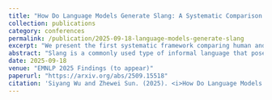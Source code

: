 ```yaml
---
title: "How Do Language Models Generate Slang: A Systematic Comparison between Human and Machine-Generated Slang Usages"
collection: publications
category: conferences
permalink: /publication/2025-09-18-language-models-generate-slang
excerpt: "We present the first systematic framework comparing human and model-generated slang to measure creativity, coherence, and informativeness in informal language generation."
abstract: "Slang is a commonly used type of informal language that poses a daunting challenge to NLP systems. Recent advances in large language models (LLMs), however, have made the problem more approachable. While LLM agents are becoming more widely applied to intermediary tasks such as slang detection and slang interpretation, their generalizability and reliability are heavily dependent on whether these models have captured structural knowledge about slang that align well with human attested slang usages. To answer this question, we contribute a systematic comparison between human and machine-generated slang usages. Our evaluative framework focuses on three core aspects: 1) Characteristics of the usages that reflect systematic biases in how machines perceive slang, 2) Creativity reflected by both lexical coinages and word reuses employed by the slang usages, and 3) Informativeness of the slang usages when used as gold-standard examples for model distillation. By comparing human-attested slang usages from the Online Slang Dictionary (OSD) and slang generated by GPT-4o and Llama-3, we find significant biases in how LLMs perceive slang. Our results suggest that while LLMs have captured significant knowledge about the creative aspects of slang, such knowledge does not align with humans sufficiently to enable LLMs for extrapolative tasks such as linguistic analyses."
date: 2025-09-18
venue: "EMNLP 2025 Findings (to appear)"
paperurl: "https://arxiv.org/abs/2509.15518"
citation: 'Siyang Wu and Zhewei Sun. (2025). <i>How Do Language Models Generate Slang: A Systematic Comparison between Human and Machine-Generated Slang Usages.</i> EMNLP 2025 Findings (to appear). arXiv:2509.15518.'
---
```


